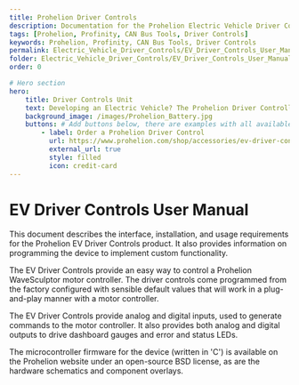 ```yaml
---
title: Prohelion Driver Controls
description: Documentation for the Prohelion Electric Vehicle Driver Controls
tags: [Prohelion, Profinity, CAN Bus Tools, Driver Controls]
keywords: Prohelion, Profinity, CAN Bus Tools, Driver Controls
permalink: Electric_Vehicle_Driver_Controls/EV_Driver_Controls_User_Manual/Overview.html
folder: Electric_Vehicle_Driver_Controls/EV_Driver_Controls_User_Manual
order: 0

# Hero section
hero:
    title: Driver Controls Unit
    text: Developing an Electric Vehicle? The Prohelion Driver Controller Unit is designed to give you a head start with an off the shelf control platform to get you driving sooner.
    background_image: /images/Prohelion_Battery.jpg
    buttons: # Add buttons below, there are examples with all available options
        - label: Order a Prohelion Driver Control
          url: https://www.prohelion.com/shop/accessories/ev-driver-controls/
          external_url: true 
          style: filled
          icon: credit-card 
---
```


# EV Driver Controls User Manual

This document describes the interface, installation, and usage requirements for the Prohelion EV Driver Controls product.  It also provides information on programming the device to implement custom functionality.

The EV Driver Controls provide an easy way to control a Prohelion WaveSculptor motor controller.  The driver controls come programmed from the factory configured with sensible default values that will work in a plug-and-play manner with a motor controller.

The EV Driver Controls provide analog and digital inputs, used to generate commands to the motor controller.  It also provides both analog and digital outputs to drive dashboard gauges and error and status LEDs.

The microcontroller firmware for the device (written in 'C') is available on the Prohelion website under an open-source BSD license, as are the hardware schematics and component overlays.
